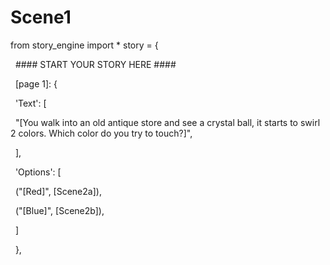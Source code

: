 # Scene1

from story\_engine import \*
story = {

&nbsp;   #### START YOUR STORY HERE ####

&nbsp;   \[page 1]: {

&nbsp;       'Text': \[

&nbsp;           "\[You walk into an old antique store and see a crystal ball, it starts to swirl 2 colors. Which color do you try to touch?]",

&nbsp;       ],

&nbsp;       'Options': \[

&nbsp;           ("\[Red]", \[Scene2a]),

&nbsp;           ("\[Blue]", \[Scene2b]),

&nbsp;       ]

&nbsp;   },